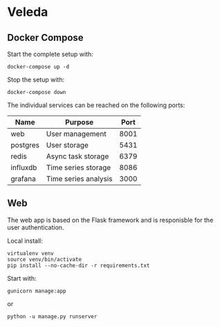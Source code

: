 # Veleda

## Docker Compose

Start the complete setup with:

    docker-compose up -d

Stop the setup with:

    docker-compose down

The individual services can be reached on the following ports:

| Name     | Purpose              | Port |
| -------- | -------------------- | ---- |
| web      | User management      | 8001 |
| postgres | User storage         | 5431 |
| redis    | Async task storage   | 6379 |
| influxdb | Time series storage  | 8086 |
| grafana  | Time series analysis | 3000 |

## Web

The web app is based on the Flask framework and is responisble for the user authentication.

Local install:

    virtualenv venv
    source venv/bin/activate
    pip install --no-cache-dir -r requirements.txt

Start with:

    gunicorn manage:app

or

    python -u manage.py runserver

